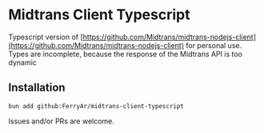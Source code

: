 # Midtrans Client Typescript

Typescript version of [https://github.com/Midtrans/midtrans-nodejs-client](https://github.com/Midtrans/midtrans-nodejs-client) for personal use.
Types are incomplete, because the response of the Midtrans API is too dynamic

## Installation
```
bun add github:FerryAr/midtrans-client-typescript
```

Issues and/or PRs are welcome.
